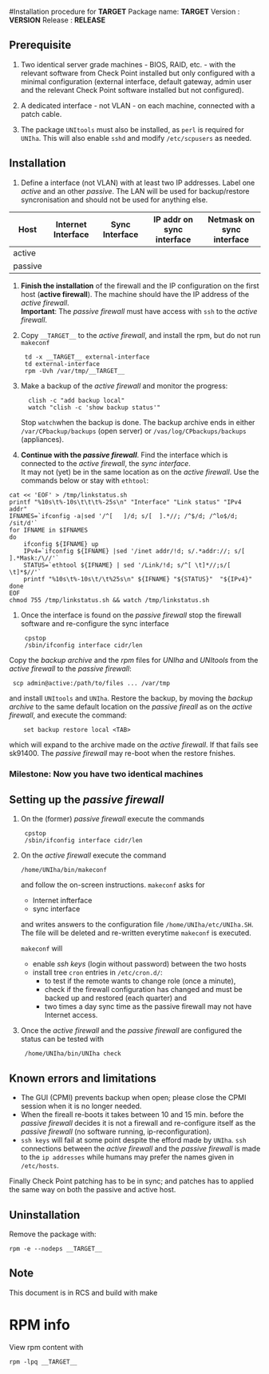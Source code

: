 
#Installation procedure for __TARGET__
    Package name: __TARGET__
    Version     : __VERSION__
    Release     : __RELEASE__

## Prerequisite

1. Two identical server grade machines - BIOS, RAID, etc. - with the
   relevant software from Check Point installed but only configured with
   a minimal configuration (external interface, default gateway, admin user
   and the relevant Check Point software installed but not configured).

1. A dedicated interface - not VLAN - on each machine, connected with a patch cable.

1. The package ``UNItools`` must also be installed, as ``perl`` is required for ``UNIha``. This will also
   enable ``sshd`` and modify ``/etc/scpusers`` as needed.

## Installation

1. Define a interface (not VLAN) with at least two IP addresses.
   Label one _active_ and an other _passive_. The LAN will be
   used for backup/restore syncronisation and should not be used
   for anything else.

|Host     |Internet Interface  |Sync Interface | IP addr on sync interface | Netmask on sync interface |
| ------- | ------------------ | ------------- | ------------------------- | ------------------------- |
|active   |                    |               |                           |                           |
|passive  |                    |               |                           |                           |

1. **Finish the installation** of the firewall and the IP configuration on the first host (**active firewall**). 
   The machine should have the IP address of the _active firewall_.    
   **Important**: The _passive firewall_ must have access with ``ssh`` to the _active firewall_.

1. Copy ``__TARGET__`` to the _active firewall_, and install the rpm, but do not run ``makeconf``

        td -x __TARGET__ external-interface
        td external-interface
        rpm -Uvh /var/tmp/__TARGET__

1. Make a backup of the _active firewall_ and monitor the progress:

         clish -c "add backup local"
         watch "clish -c 'show backup status'"

   Stop ``watch``when the backup is done. The backup archive ends in either ``/var/CPbackup/backups``
   (open server) or ``/vas/log/CPbackups/backups`` (appliances).

1. **Continue with the _passive firewall_**. Find the interface which is connected to the _active firewall_,
   the _sync interface_.  
   It may not (yet) be in the same location as on the _active firewall_. Use the commands below or stay with ``ethtool``:

`````
cat << 'EOF' > /tmp/linkstatus.sh
printf "%10s\t%-10s\t\t\t%-25s\n" "Interface" "Link status" "IPv4 addr"
IFNAMES=`ifconfig -a|sed '/^[ 	]/d; s/[  ].*//; /^$/d; /^lo$/d; /sit/d'`
for IFNAME in $IFNAMES
do
	ifconfig ${IFNAME} up
	IPv4=`ifconfig ${IFNAME} |sed '/inet addr/!d; s/.*addr://; s/[ 	].*Mask:/\//'`
	STATUS=`ethtool ${IFNAME} | sed '/Link/!d; s/^[ \t]*//;s/[ \t]*$//'`
	printf "%10s\t%-10s\t/\t%25s\n" ${IFNAME} "${STATUS}"  "${IPv4}"
done
EOF
chmod 755 /tmp/linkstatus.sh && watch /tmp/linkstatus.sh
`````

1. Once the interface is found  on the _passive firewall_ stop the firewall software and re-configure the sync interface 

        cpstop 
        /sbin/ifconfig interface cidr/len 

Copy the _backup archive_ and the _rpm_ files for _UNIha_ and _UNItools_ from the 
   _active firewall_ to the _passive firewall_:

     scp admin@active:/path/to/files ... /var/tmp

and install ``UNItools`` and ``UNIha``. Restore the backup, by moving the _backup archive_ to the same default location on the _passive fireall_ as on the _active firewall_, and execute the command:

        set backup restore local <TAB>

which will expand to the archive made on the _active firewall_. If that fails see sk91400. The _passive firewall_ may re-boot when the restore fnishes.

### Milestone: Now you have two identical machines

## Setting up the _passive firewall_

1. On the (former) _passive firewall_ execute the commands

        cpstop 
        /sbin/ifconfig interface cidr/len 

1. On the _active firewall_ execute the command

       /home/UNIha/bin/makeconf

   and follow the on-screen instructions. ``makeconf`` asks for 
   * Internet infterface
   * sync interface

   and writes answers to the configuration file ``/home/UNIha/etc/UNIha.SH``. The file will
   be deleted and re-written everytime ``makeconf`` is executed.

   ``makeconf`` will 
   * enable _ssh keys_ (login without password) between the two hosts
   * install tree ``cron`` entries in ``/etc/cron.d/``:
     * to test if the remote wants to change role (once a minute),
	 * check if the firewall configuration has changed and must be backed up and restored (each quarter) and
	 * two times a day sync time as the passive firewall may not have Internet access.


1. Once the _active firewall_ and the _passive firewall_ are configured the status can be tested with

        /home/UNIha/bin/UNIha check

## Known errors and limitations

   * The GUI (CPMI) prevents backup when open; please close the CPMI session when it is no longer needed.
   * When the fireall re-boots it takes between 10 and 15 min. before the _passive firewall_ decides it is not
     a firewall and re-configure itself as the _passive firewall_ (no software running, ip-reconfiguration).
   * ``ssh keys`` will fail at some point despite the efford made by ``UNIha``. ``ssh`` connections between the
   _active firewall_ and the _passive firewall_ is made to the ``ip addresses`` while humans may prefer the
   names given in ``/etc/hosts``.

Finally Check Point patching has to be in sync; and patches has to applied the
same way on both the passive and active host.

## Uninstallation

Remove the package with:

	rpm -e --nodeps __TARGET__

## Note

This document is in RCS and build with make

# RPM info

View rpm content with

    rpm -lpq __TARGET__
